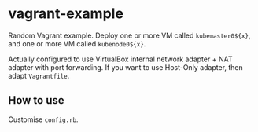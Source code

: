 # vagrant-example

Random Vagrant example. Deploy one or more VM called `kubemaster0${x}`, and one or more VM called `kubenode0${x}`.

Actually configured to use VirtualBox internal network adapter + NAT adapter with port forwarding.
If you want to use Host-Only adapter, then adapt `Vagrantfile`.

## How to use

Customise `config.rb`.
